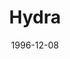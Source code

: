 ---
mission_id: hydra
slug: "hydra"
editorsChoice:
title: "Hydra"
authors: 
    - "Mike Neugebauer"
date: 1996-12-08
filename: "hydra.zip"
description: "The Empire has constructed a base inside a hollowed asteroid located above a planet housing a Rebel Army base. While the asteroid base is primarily there to gain information, it is also defended with 14 bombs that could spew radioactive material across the base and the planet. Your job is to get inside the asteroid, deactivate the bombs and kill everyone inside. The Crow will be waiting for you outside when you finish."
cover: "hydra.png"
levelReplaced:	SECBASE
difficulty: yes
bm:	no
fme: no
wax: no
three_do: no
voc: no
gmd: no
vue: no
lfd: no
base: "New level from scratch" 
editors: "WDFUSE 1.5"

---